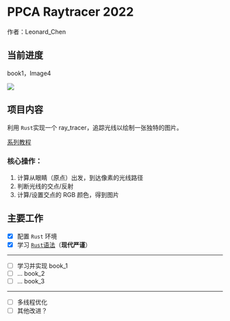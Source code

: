 # PPCA Raytracer 2022

作者：Leonard_Chen

## 当前进度

book1，Image4

![](https://s3.bmp.ovh/imgs/2022/07/06/9bdea03da019173f.jpg)

## 项目内容

利用 `Rust`实现一个 ray_tracer，追踪光线以绘制一张独特的图片。

[系列教程](https://raytracing.github.io/)

### 核心操作：

1. 计算从眼睛（原点）出发，到达像素的光线路径
2. 判断光线的交点/反射
3. 计算/设置交点的 RGB 颜色，得到图片

## 主要工作

- [x] 配置 `Rust` 环境
- [x] 学习 [`Rust`语法](https://m.runoob.com/rust/rust-basic-syntax.html)（**现代严谨**）

---

- [ ] 学习并实现 book_1
- [ ] ... book_2
- [ ] ... book_3

---

- [ ] 多线程优化
- [ ] 其他改进？